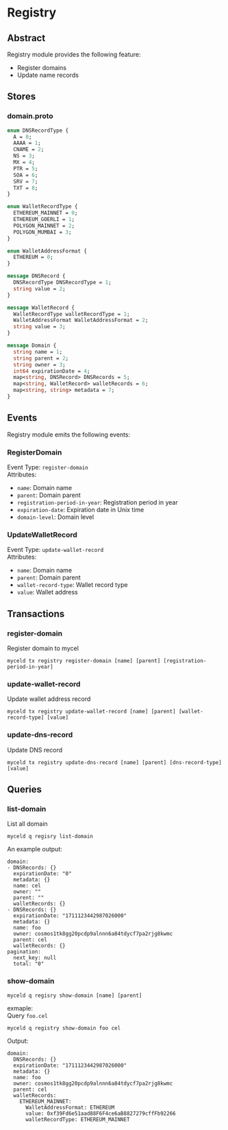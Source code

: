 # Registry

## Abstract
Registry module provides the following feature:
- Register domains
- Update name records

## Stores
### domain.proto
```proto
enum DNSRecordType {
  A = 0;
  AAAA = 1;
  CNAME = 2;
  NS = 3;
  MX = 4;
  PTR = 5;
  SOA = 6;
  SRV = 7;
  TXT = 8;
}

enum WalletRecordType {
  ETHEREUM_MAINNET = 0;
  ETHEREUM_GOERLI = 1;
  POLYGON_MAINNET = 2;
  POLYGON_MUMBAI = 3;
}

enum WalletAddressFormat {
  ETHEREUM = 0;
}

message DNSRecord {
  DNSRecordType DNSRecordType = 1;
  string value = 2;
}

message WalletRecord {
  WalletRecordType walletRecordType = 1;
  WalletAddressFormat WalletAddressFormat = 2;
  string value = 3;
}

message Domain {
  string name = 1; 
  string parent = 2; 
  string owner = 3; 
  int64 expirationDate = 4; 
  map<string, DNSRecord> DNSRecords = 5;
  map<string, WalletRecord> walletRecords = 6;
  map<string, string> metadata = 7;
}

```

## Events
Registry module emits the following events:

### RegisterDomain
Event Type: `register-domain`  
Attributes:
- `name`: Domain name
- `parent`: Domain parent
- `registration-period-in-year`:  Registration period in year
- `expiration-date`: Expiration date in Unix time
- `domain-level`: Domain level

### UpdateWalletRecord
Event Type: `update-wallet-record`  
Attributes:
- `name`: Domain name
- `parent`: Domain parent
- `wallet-record-type`: Wallet record type
- `value`: Wallet address


## Transactions
### register-domain
Register domain to mycel  

```
myceld tx registry register-domain [name] [parent] [registration-period-in-year]
```

### update-wallet-record
Update wallet address record  

```
myceld tx registry update-wallet-record [name] [parent] [wallet-record-type] [value]
```

### update-dns-record
Update DNS record  

```
myceld tx registry update-dns-record [name] [parent] [dns-record-type] [value]
```


## Queries

### list-domain
List all domain
```
myceld q regisry list-domain
```
An example output:
```
domain:
- DNSRecords: {}
  expirationDate: "0"
  metadata: {}
  name: cel
  owner: ""
  parent: ""
  walletRecords: {}
- DNSRecords: {}
  expirationDate: "1711123442987026000"
  metadata: {}
  name: foo
  owner: cosmos1tk8gg20pcdp9alnnn6a84tdycf7pa2rjg8kwmc
  parent: cel
  walletRecords: {}
pagination:
  next_key: null
  total: "0"
```

### show-domain
```
myceld q regisry show-domain [name] [parent]
```

exmaple:  
Query `foo.cel`  
```
myceld q registry show-domain foo cel
```
Output: 
```
domain:
  DNSRecords: {}
  expirationDate: "1711123442987026000"
  metadata: {}
  name: foo
  owner: cosmos1tk8gg20pcdp9alnnn6a84tdycf7pa2rjg8kwmc
  parent: cel
  walletRecords:
    ETHEREUM_MAINNET:
      WalletAddressFormat: ETHEREUM
      value: 0xf39Fd6e51aad88F6F4ce6aB8827279cffFb92266
      walletRecordType: ETHEREUM_MAINNET
```
